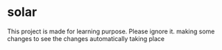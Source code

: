 # solar
This project is made for learning purpose. Please ignore it.
making some changes to see the changes automatically taking place
